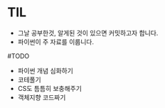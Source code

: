# TIL
- 그날 공부한것, 알게된 것이 있으면 커밋하고자 합니다.
- 파이썬이 주 자료를 이룹니다.

#TODO
- 파이썬 개념 심화하기
- 코테풀기
- CS도 틈틈히 보충해주기
- 객체지향 코드짜기
